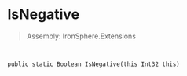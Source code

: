 ﻿

# IsNegative

> Assembly: IronSphere.Extensions



```


public static Boolean IsNegative(this Int32 this)
```